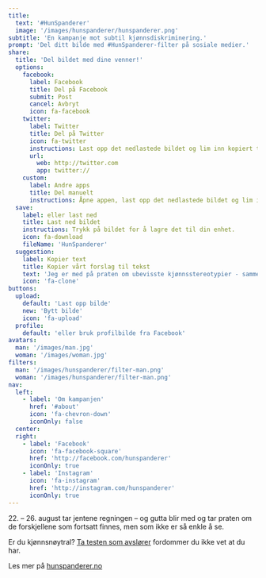 ```yaml
---
title:
  text: '#HunSpanderer'
  image: '/images/hunspanderer/hunspanderer.png'
subtitle: 'En kampanje mot subtil kjønnsdiskriminering.'
prompt: 'Del ditt bilde med #HunSpanderer-filter på sosiale medier.'
share:
  title: 'Del bildet med dine venner!'
  options: 
    facebook:
      label: Facebook
      title: Del på Facebook
      submit: Post
      cancel: Avbryt
      icon: fa-facebook
    twitter:
      label: Twitter
      title: Del på Twitter
      icon: fa-twitter
      instructions: Last opp det nedlastede bildet og lim inn kopiert tekst.
      url: 
        web: http://twitter.com 
        app: twitter://
    custom:
      label: Andre apps
      title: Del manuelt
      instructions: Åpne appen, last opp det nedlastede bildet og lim inn kopiert tekst.
  save:
    label: eller last ned
    title: Last ned bildet
    instructions: Trykk på bildet for å lagre det til din enhet.
    icon: fa-download
    fileName: 'HunSpanderer'
  suggestion: 
    label: Kopier text
    title: Kopier vårt forslag til tekst
    text: 'Jeg er med på praten om ubevisste kjønnsstereotypier - sammen endrer vi holdninger. Last opp og del ditt bilde du også på http://hunspandererfilter.no. #HunSpanderer'
    icon: 'fa-clone'
buttons:
  upload:
    default: 'Last opp bilde'
    new: 'Bytt bilde'
    icon: 'fa-upload'
  profile:
    default: 'eller bruk profilbilde fra Facebook'
avatars: 
  man: '/images/man.jpg'
  woman: '/images/woman.jpg'
filters:
  man: '/images/hunspanderer/filter-man.png'
  woman: '/images/hunspanderer/filter-man.png'
nav:
  left:
    - label: 'Om kampanjen'
      href: '#about'
      icon: 'fa-chevron-down'
      iconOnly: false
  center:
  right:
    - label: 'Facebook'
      icon: 'fa-facebook-square'
      href: 'http://facebook.com/hunspanderer'
      iconOnly: true
    - label: 'Instagram'
      icon: 'fa-instagram'
      href: 'http://instagram.com/hunspanderer'
      iconOnly: true
---
```


22\. – 26. august tar jentene regningen – og gutta blir med og tar praten om de forskjellene som fortsatt finnes, men som ikke er så enkle å se. 

Er du kjønnsnøytral? [Ta testen som avslører](http://tatesten.no/) fordommer du ikke vet at du har. 

Les mer på [hunspanderer.no](http://www.hunspanderer.no)
